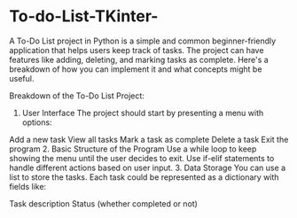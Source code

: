 # To-do-List-TKinter-
A To-Do List project in Python is a simple and common beginner-friendly application that helps users keep track of tasks. The project can have features like adding, deleting, and marking tasks as complete. Here's a breakdown of how you can implement it and what concepts might be useful.

Breakdown of the To-Do List Project:
1. User Interface
The project should start by presenting a menu with options:

Add a new task
View all tasks
Mark a task as complete
Delete a task
Exit the program
2. Basic Structure of the Program
Use a while loop to keep showing the menu until the user decides to exit.
Use if-elif statements to handle different actions based on user input.
3. Data Storage
You can use a list to store the tasks. Each task could be represented as a dictionary with fields like:

Task description
Status (whether completed or not)



